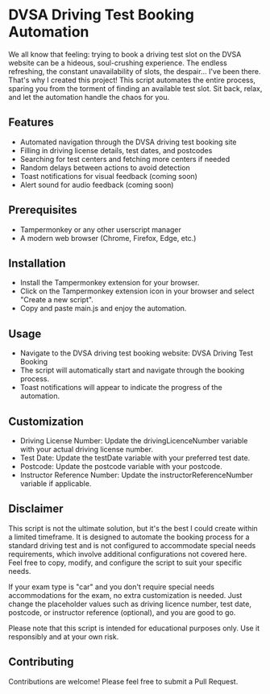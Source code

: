 # DVSA Driving Test Booking Automation

We all know that feeling: trying to book a driving test slot on the DVSA website can be a hideous, soul-crushing experience. The endless refreshing, the constant unavailability of slots, the despair... I've been there. That's why I created this project! This script automates the entire process, sparing you from the torment of finding an available test slot. Sit back, relax, and let the automation handle the chaos for you.

## Features

- Automated navigation through the DVSA driving test booking site
- Filling in driving license details, test dates, and postcodes
- Searching for test centers and fetching more centers if needed
- Random delays between actions to avoid detection
- Toast notifications for visual feedback (coming soon)
- Alert sound for audio feedback (coming soon)

## Prerequisites

- Tampermonkey or any other userscript manager
- A modern web browser (Chrome, Firefox, Edge, etc.)

## Installation

- Install the Tampermonkey extension for your browser.
- Click on the Tampermonkey extension icon in your browser and select "Create a new script".
- Copy and paste main.js and enjoy the automation.

## Usage

- Navigate to the DVSA driving test booking website: DVSA Driving Test Booking
- The script will automatically start and navigate through the booking process.
- Toast notifications will appear to indicate the progress of the automation.

## Customization

- Driving License Number: Update the drivingLicenceNumber variable with your actual driving license number.
- Test Date: Update the testDate variable with your preferred test date.
- Postcode: Update the postcode variable with your postcode.
- Instructor Reference Number: Update the instructorReferenceNumber variable if applicable.

## Disclaimer

This script is not the ultimate solution, but it's the best I could create within a limited timeframe. It is designed to automate the booking process for a standard driving test and is not configured to accommodate special needs requirements, which involve additional configurations not covered here. Feel free to copy, modify, and configure the script to suit your specific needs.

If your exam type is "car" and you don't require special needs accommodations for the exam, no extra customization is needed. Just change the placeholder values such as driving licence number, test date, postcode, or instructor reference (optional), and you are good to go.

Please note that this script is intended for educational purposes only. Use it responsibly and at your own risk.

## Contributing

Contributions are welcome! Please feel free to submit a Pull Request.
